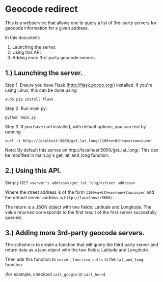 # Geocode redirect
This is a webservice that allows one to query a list of 3rd-party servers for
geocode information for a given address.

In this document:
1) Launching the server.
2) Using this API.
3) Adding more 3rd-party geocode servers.

## 1.) Launching the server.

Step 1. Ensure you have Flask (http://flask.pocoo.org/) installed. If you're using
 Linux, this can be done using 

`sudo pip install flask`

Step 2. Run main.py:

`python main.py`

Step 3. If you have curl installed, with default options, you can test by
 running

`curl -i http://localhost:5000/get_lat_long/1100+w+6th+ave+vancouver`

Note: By default this serves on http://localhost:5000/get_lat_long/. This can
be modified in main.py's get_lat_and_long function.


## 2.) Using this API.

Simply GET 
`<server's address>/get_lat_long/<street address>`

Where the street address is of the form `1100+w+6th+avenue+Vancouver` and the
default server address is `http://localhost:5000/`.

The return is a JSON object with two fields: Latitude and Longitude. The value
returned corresponds to the first result of the first server succesfully
queried. 

## 3.) Adding more 3rd-party geocode servers.
The scheme is to create a function that will query the third party server and
return data as a json object with the two fields, Latitude and Longitude. 

Then add this function to `server_function_calls` in the `lat_and_long` function.

(for example, checkout `call_google` or `call_here`).
